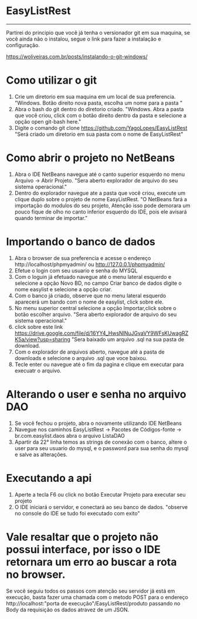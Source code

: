 # EasyListRest
----
Partirei do principio que você já tenha o versionador git em sua maquina,  se você ainda não o instalou, segue o link para fazer a instalação e configuração.

https://woliveiras.com.br/posts/instalando-o-git-windows/

# Como utilizar o git

1. Crie um diretorio em sua maquina em um local de sua preferencia. "Windows. Botão direito nova pasta, escolha um nome para a pasta "
2. Abra o bash do git dentro do diretorio criado. "Windows. Abra a pasta que você criou, click com o botão direito dentro da pasta e selecione a opção open git-bash here."
3. Digite o comando git clone https://github.com/YagoLopes/EasyListRest "Será criado um diretorio em sua pasta com o nome de EasyListRest"

# Como abrir o projeto no NetBeans

1. Abra o IDE NetBeans navegue até o canto superior esquerdo no menu Arquivo -> Abrir Projeto. "Sera aberto explorador de arquivo do seu sistema operacional."
2. Dentro do explorador navegue ate a pasta que você criou, execute um clique duplo sobre o projeto de nome EasyListRest. "O NetBeans fará a importação do modulos do seu projeto, Atenção isso pode demorara um pouco fique de olho no canto inferior esquerdo do IDE, pois ele avisará quando terminar de importar."


# Importando o banco de dados

1. Abra o browser de sua preferencia e acesse o endereço http://localhost/phpmyadmin/  ou  http://127.0.0.1/phpmyadmin/
2. Efetue o login com seu usuario e senha do MYSQL
3. Com o loguin já efetuado navegue até o menu lateral esquerdo e selecione a opção Novo BD,  no campo Criar banco de dados digite o nome easylist e selecione a opção criar.
4. Com o banco já criado, observe que no menu lateral esquerdo aparecerá um bando com o nome de easylist, click sobre ele.
5. No menu superior central selecione a opção Importar,click sobre o botão escolher arquivo. "Sera aberto explorador de arquivo do seu sistema operacional."
6. click sobre este link https://drive.google.com/file/d/16YY4_HwsNlNuJGvaVY9WFsKUwagRZK5a/view?usp=sharing "Sera baixado um arquivo .sql na sua pasta de download.
7. Com o explorador de arquivos aberto, navegue até a pasta de downloads e selecione o arquivo .sql que voce baixou.
8. Tecle enter ou navegue até o fim da pagina e clique em executar para execuatr o arquivo.

# Alterando o user e senha no arquivo DAO

1. Se você fechou o projeto, abra o novamente utilizando IDE NetBeans
2. Navegue nos caminhos EasyListRest -> Pacotes de Códigos-fonte -> br.com.easylist.daos abra o arquivo ListaDAO 
3. Apartir da 22° linha temos as strings de conexão com o banco, altere o user para seu usuario do mysql, e o password para sua senha do mysql e salve as alterações.


# Executando a api

1. Aperte a tecla F6 ou click no botão Executar Projeto para executar seu projeto
2. O IDE iniciará o servidor, e conectará ao seu banco de dados. "observe no console do IDE se tudo foi executado com exito"

# Vale resaltar que o projeto não possui interface, por isso o IDE retornara um erro ao buscar a rota no browser.

 Se você seguiu  todos os passos com atenção seu servidor já está em execução, basta fazer uma chamada com o metodo POST para o endereço http://localhost:"porta de execução"/EasyListRest/produto passando no Body da requisição os dados atravez de um JSON. 


